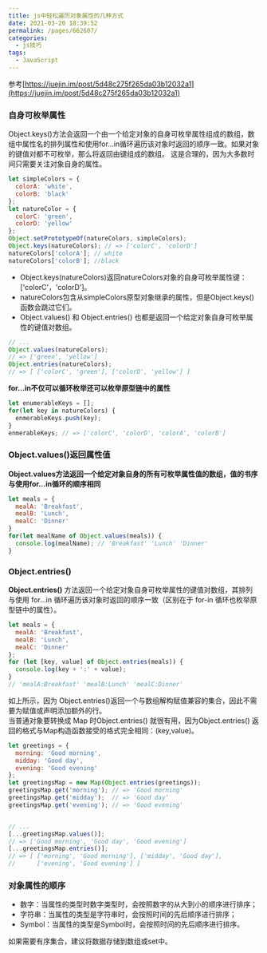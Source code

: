 ```yaml
---
title: js中轻松遍历对象属性的几种方式
date: 2021-03-20 18:39:52
permalink: /pages/662607/
categories:
  - js技巧
tags:
  - JavaScript
---
```

参考[https://juejin.im/post/5d48c275f265da03b12032a1](https://juejin.im/post/5d48c275f265da03b12032a1)

### 自身可枚举属性

Object.keys()方法会返回一个由一个给定对象的自身可枚举属性组成的数组，数组中属性名的排列属性和使用for...in循环遍历该对象时返回的顺序一致。如果对象的键值对都不可枚举，那么将返回由键组成的数组。
这是合理的，因为大多数时间只需要关注对象自身的属性。  

``` js
let simpleColors = {
  colorA: 'white',
  colorB: 'black'
};
let natureColor = {
  colorC: 'green',
  colorD: 'yellow'
};
Object.setPrototypeOf(natureColors, simpleColors);
Object.keys(natureColors); // => ['colorC', 'colorD']
natureColors['colorA']; // white
natureColors['colorB']; //black
```
- Object.keys(natureColors)返回natureColors对象的自身可枚举属性键：['colorC'，'colorD']。
- natureColors包含从simpleColors原型对象继承的属性，但是Object.keys()函数会跳过它们。
- Object.values() 和 Object.entries() 也都是返回一个给定对象自身可枚举属性的键值对数组。

``` js
// ...
Object.values(natureColors); 
// => ['green', 'yellow']
Object.entries(natureColors);
// => [ ['colorC', 'green'], ['colorD', 'yellow'] ]

```
**for...in不仅可以循环枚举还可以枚举原型链中的属性**
``` js
let enumerableKeys = [];
for(let key in natureColors) {
  enmerableKeys.push(key);
}
enmerableKeys; // => ['colorC', 'colorD', 'colorA', 'colorB']
```

### Object.values()返回属性值


**Object.values方法返回一个给定对象自身的所有可枚举属性值的数组，值的书序与使用for...in循环的顺序相同**

``` js
let meals = {
  mealA: 'Breakfast',
  mealB: 'Lunch',
  mealC: 'Dinner'
}
for(let mealName of Object.values(meals)) {
  console.log(mealName); // 'Breakfast' 'Lunch' 'Dinner'
}
```

### Object.entries()

**Object.entries()** 方法返回一个给定对象自身可枚举属性的键值对数组，其排列与使用 for...in 循环遍历该对象时返回的顺序一致（区别在于 for-in 循环也枚举原型链中的属性）。

``` js
let meals = {
  mealA: 'Breakfast',
  mealB: 'Lunch',
  mealC: 'Dinner'
};
for (let [key, value] of Object.entries(meals)) {
  console.log(key + ':' + value);
}
// 'mealA:Breakfast' 'mealB:Lunch' 'mealC:Dinner'

```

如上所示，因为 Object.entries()返回一个与数组解构赋值兼容的集合，因此不需要为赋值或声明添加额外的行。  
当普通对象要转换成 Map 时Object.entries() 就很有用，因为Object.entries() 返回的格式与Map构造函数接受的格式完全相同：(key,value)。  


``` js
let greetings = {
  morning: 'Good morning',
  midday: 'Good day',
  evening: 'Good evening'
};
let greetingsMap = new Map(Object.entries(greetings));
greetingsMap.get('morning'); // => 'Good morning'
greetingsMap.get('midday');  // => 'Good day'
greetingsMap.get('evening'); // => 'Good evening'


// ...
[...greetingsMap.values()];
// => ['Good morning', 'Good day', 'Good evening']
[...greetingsMap.entries()];
// => [ ['morning', 'Good morning'], ['midday', 'Good day'], 
//      ['evening', 'Good evening'] ]
```

### 对象属性的顺序

- 数字：当属性的类型时数字类型时，会按照数字的从大到小的顺序进行排序；
- 字符串：当属性的类型是字符串时，会按照时间的先后顺序进行排序；
- Symbol：当属性的类型是Symbol时，会按照时间的先后顺序进行排序。

如果需要有序集合，建议将数据存储到数组或set中。